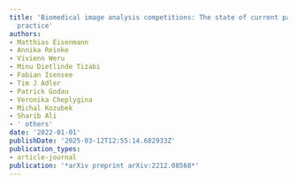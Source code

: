 ```yaml
---
title: 'Biomedical image analysis competitions: The state of current participation
  practice'
authors:
- Matthias Eisenmann
- Annika Reinke
- Vivienn Weru
- Minu Dietlinde Tizabi
- Fabian Isensee
- Tim J Adler
- Patrick Godau
- Veronika Cheplygina
- Michal Kozubek
- Sharib Ali
- ' others'
date: '2022-01-01'
publishDate: '2025-03-12T12:55:14.682933Z'
publication_types:
- article-journal
publication: '*arXiv preprint arXiv:2212.08568*'
---
```

